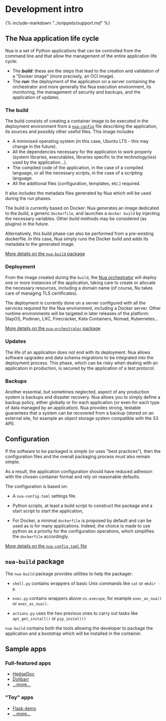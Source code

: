 # Development intro

{%
   include-markdown "../snippets/support.md"
%}

## The Nua application life cycle

Nua is a set of Python applications that can be controlled from the command line and that allow the management of the entire application life cycle:

- The ***build***: these are the steps that lead to the creation and validation of a "Docker image" (more precisely, an OCI image).
- The ***run***: the deployment of the application on a server containing the orchestrator and more generally the Nua execution environment, its monitoring, the management of security and backups, and the application of updates.

### The build

The build consists of creating a container image to be executed in the deployment environment from a [`nua-config`](./configuration/) file describing the application, its sources and possibly other useful files. This image includes

- A minimised operating system (in this case, Ubuntu LTS - this may change in the future).
- All the dependencies necessary for the application to work properly (system libraries, executables, libraries specific to the technology(ies) used by the application...).
- The compiled code of the application, in the case of a compiled language, or all the necessary scripts, in the case of a scripting language.
- All the additional files (configuration, templates, etc.) required.

It also includes the metadata files generated by Nua which will be used during the run phases.

The build is currently based on Docker: Nua generates an image dedicated to the *build*, a generic `Dockerfile`, and launches a `docker build` by injecting the necessary variables. Other *build* methods may be considered (as plugins) in the future.

Alternatively, this build phase can also be performed from a pre-existing dockerfile. In this case, Nua simply runs the Docker build and adds its metadata to the generated image.

[More details on the `nua-build` package](./builder/)


### Deployment

From the image created during the `build`, the [Nua orchestrator](./orchestrator/) will deploy one or more instances of the application, taking care to create or allocate the necessary resources, including a domain name (of course, Nu takes care of managing TLS certificates).

The deployment is currently done on a server configured with all the services required for the Nua environment, including a Docker server. Other runtime environments will be targeted in later releases of the platform: SlapOS, Podman, LXC, Firecracker, Kata Containers, Nomad, Kubernetes...

[More details on the `nua-orchestrator` package](./orchestrator/)


### Updates

The life of an application does not end with its deployment. Nua allows software upgrades and data schema migrations to be integrated into the deployment process. This phase, which can be risky when dealing with an application in production, is secured by the application of a test protocol.

### Backups

Another essential, but sometimes neglected, aspect of any production system is backups and disaster recovery. Nua allows you to simply define a backup policy, either globally or for each application (or even for each type of data managed by an application). Nua provides strong, testable guarantees that a system can be recovered from a backup (stored on an external site, for example an object storage system compatible with the S3 API).


## Configuration

If the software to be packaged is simple (or uses "best practices"), then the configuration files and the overall packaging process must also remain simple.

As a result, the application configuration should have reduced adhesion with the
chosen container format and rely on reasonable defaults.

The configuration is based on:

- A `nua-config.toml` settings file.

- Python scripts, at least a build script to construct the package and a start script to start the application,

- For Docker, a minimal `dockerfile` is proposed by default and can be used as is for many applications.
  Indeed, the choice is made to use python as a priority for the configuration operations, which simplifies the `dockerfile`
  accordingly.

[More details on the `nua-config.toml` file](./configuration/)


## `nua-build` package

The `nua-build` package provides utilities to help the packager:

- `shell.py` contains wrappers of basic Unix commands like `cat` or `mkdir -p`.

- `exec.py` contains wrappers above `os.execvpe`, for example `exec_as_nua()` or `exec_as_nua()`.

- `actions.py` uses the two previous ones to carry out tasks like `apt_get_install()` or `pip_install()`

`nua-build` contains both the tools allowing the developer to package the application and a bootstrap which will be
installed in the container.


## Sample apps

### Full-featured apps

- [HedgeDoc](https://github.com/abilian/nua/tree/main/apps/real-apps/hedgedoc)
- [Dolibarr](https://github.com/abilian/nua/tree/main/apps/real-apps/dolibarr)
- [...more...](https://github.com/abilian/nua/tree/main/apps/real-apps)

### "Toy" apps

- [Flask demo](https://github.com/abilian/nua/tree/main/apps/sample-apps/demo-flask)
- [...more...](https://github.com/abilian/nua/tree/main/apps/sample-apps)
